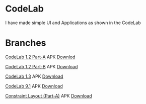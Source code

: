 # CodeLab

I have made simple UI and Applications as shown in the CodeLab

# Branches
[CodeLab 1.2 Part-A](https://github.com/pulkitagrawal20/CodeLab/tree/CodeLab-task_1.2-part-A) APK [Downlod](https://github.com/pulkitagrawal20/CodeLab/releases/download/v1.0/app-debug.apk)

[CodeLab 1.2 Part-B](https://github.com/pulkitagrawal20/CodeLab/tree/codeLab_task_1.2_part-B) APK [Download](https://github.com/pulkitagrawal20/CodeLab/releases/download/v2.0/app-debug.apk)

[CodeLab 1.3](https://github.com/pulkitagrawal20/CodeLab/tree/Codelab_Task_1.3) APK [Download](https://github.com/pulkitagrawal20/CodeLab/releases/download/v3.0/app-debug.apk)

[CodeLab 9.1](https://github.com/pulkitagrawal20/CodeLab/tree/CodeLab_Task_9.1) APK [Download](https://github.com/pulkitagrawal20/CodeLab/releases/download/v4.0/app-debug.apk)

[Constraint Layout (Part-A)](https://github.com/pulkitagrawal20/CodeLab/tree/Constraint-Layout-(Part-A)) APK [Download](https://github.com/pulkitagrawal20/CodeLab/releases/download/v5.0/app-debug.apk)
